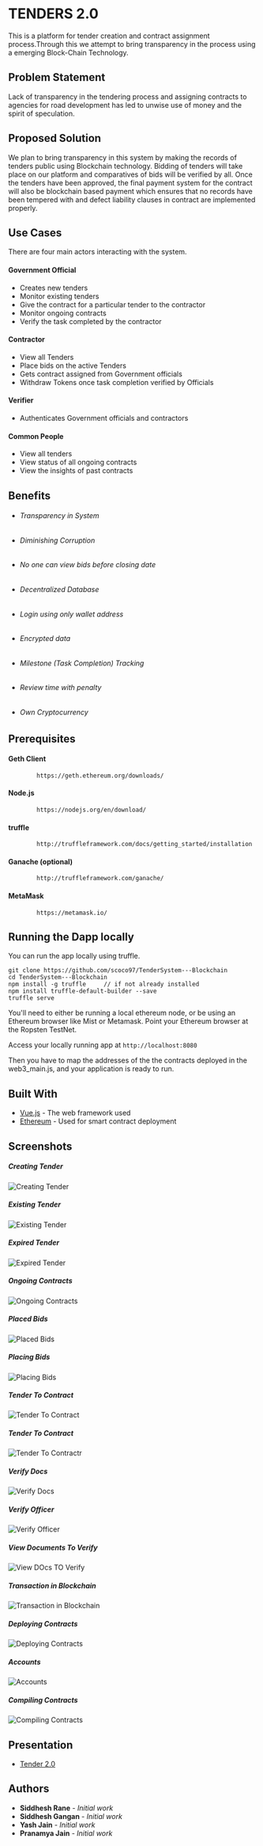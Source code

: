 # TENDERS 2.0

This is a platform for tender creation and contract assignment process.Through this we attempt to bring transparency in the process using a emerging Block-Chain Technology.

## Problem Statement
Lack of transparency in the tendering process and assigning contracts to agencies for road development has led to unwise use of money and the spirit of speculation. 

## Proposed Solution
We plan to bring transparency in this system by making the records of tenders public using Blockchain technology. Bidding of tenders will take place on our platform and comparatives of bids will be verified by all.
Once the tenders have been approved, the final payment system for the contract will also be blockchain based payment which ensures that no records have been tempered with and defect liability clauses in contract are implemented properly. 

## Use Cases

There are four main actors interacting with the system.

#### Government Official
- Creates new tenders 
- Monitor existing tenders
- Give the contract for a particular tender to the contractor
- Monitor ongoing contracts
- Verify the task completed by the contractor

#### Contractor
- View all Tenders
- Place bids on the active Tenders
- Gets contract assigned from Government officials
- Withdraw Tokens once task completion verified by Officials

#### Verifier
- Authenticates Government officials and contractors

#### Common People
- View all tenders
- View status of all ongoing contracts
- View the insights of past contracts

## Benefits
* ###### Transparency in System
* ###### Diminishing Corruption
* ###### No one can view bids before closing date
* ###### Decentralized Database
* ###### Login using only wallet address
* ###### Encrypted data
* ###### Milestone (Task Completion) Tracking
* ###### Review time with penalty
* ###### Own Cryptocurrency

## Prerequisites
#### Geth Client
			https://geth.ethereum.org/downloads/
    
#### Node.js
			https://nodejs.org/en/download/
            
#### truffle
			http://truffleframework.com/docs/getting_started/installation
			
#### Ganache (optional)
			http://truffleframework.com/ganache/

#### MetaMask
			https://metamask.io/

## Running the Dapp locally

You can run the app locally using truffle. 

    git clone https://github.com/scoco97/TenderSystem---Blockchain
    cd TenderSystem---Blockchain
    npm install -g truffle     // if not already installed
    npm install truffle-default-builder --save
    truffle serve

You'll need to either be running a local ethereum node, or be using an Ethereum browser like Mist or Metamask. Point your Ethereum browser at the Ropsten TestNet.

Access your locally running app at `http://localhost:8080`

Then you have to map the addresses of the the contracts deployed in the web3_main.js, and your application is ready to run.            
    
## Built With

* [Vue.js](https://vuejs.org/v2/guide/index.html) - The web framework used
* [Ethereum](https://www.ethereum.org/) - Used for smart contract deployment

## Screenshots
##### Creating Tender 
![Creating Tender](https://lh3.googleusercontent.com/yOHTbnwyxaU7DnOYLcQlkMky0WV6J4vyLd826pp8sK0e5dd0v7qwvV4GrCR4vD9HOCUpyJmiKeEMx1HkSx-eNXeJknAwSCKuqgDls78YwdxfLI3YGdjET3dI3Bo5fFuZMelXvDJ-WcGl2I5H2sR5Y1m7k44mIzzmFACySlwqhCigx2RWGonmtMlxePsExwsHceac59PqgPuQ8UxRrKqvHLclTJkT1L-I3AnrKQ-wqGn7IZcP2pOUq1sOS9kQExgemFfGz1PHP3R4yPh-hSdhIO48S40TYLdvL9CRIAV_3E9d4EMQqbYJIEq6_ylrGl4VkFCdwaCspcMjUDGNjMIwLkHLDrnak5Xmuf0I8yg-8lUKNwAQz6e9-hYxqXHWDx4TE_03JCk2Rrb5QhDcoTgbzg6yk6l50hpiCCO8wN7SxTCanFL_QGNgdJ6Io6QEx2q7YjjNIt8wcZBAP6R7sfkI_4z_YFjHBcUyEjIE2XFTIYhdvlVZqBOWzjEdw6xGcRaf8RJsjM_aYGZ4SWNuNIuJ9ZNcRo5jcw7BdLrVlpT1xn5z8Cs_4fGyZ0q8ZoblVMUBg3J0DOyMY9_wag4UaQqjtoNJxj6G8KkQgLpsdA=w1199-h613-no)

##### Existing Tender
![Existing Tender](https://lh3.googleusercontent.com/C0JbJ0M35W4idDJbo5wgmTtkNlJR-egZNMGVYXnTWVpWk9BfKeiG1-g0BGSjUClqd7xdpa4mPW3V9aCeSYenac6K_A8KecrKZoZMmS1h_UBbc60KDDaOGmmgVbztbAFPl_ByPbLZQ33BE9yBQMpAfC4XxPoQXODlzZ3iBkWZf9r8fn9-yEZxgmHsuccuR3Bo2K-PK4Aui412m1LWdZifsVJ_fNmNeOmV2qp1dSafrHnzBz8FUF42du3ctJrrFpCICU7TS4jF4oxdmcM1-1vp5sFyUt0-lXh_J-n3j1OprAkyoXmKcRNcEF8Lyw8iU0zKJOZHm7qNjUcda-YLWqFMo2Z1pMWC0Qd_VhXlbe0K6JsUvz5GGktVJbeEjddUWOzaI6CiHxfY_7I-WvVCX0WBVqErcocJS93Yrb7BnL8R68wakruECEAlBg_QG76CzCKY9BkhVhnxvLGjLaabsBmtQay_96pRTbY7G22Z3eRnt1lWmD5Tdb42cYF1a7HizHY0_1yjM4NFDBajmx83ZOICOmnRwM5TwNq3aq841r8ZmjdZOH3ap-_2iNPF8C2VbwGu63RJpZuCnOFjCt_GWisUu563BfDQ3Z8gUaZETg=w1090-h613-no)

##### Expired Tender
![Expired Tender](https://lh3.googleusercontent.com/-P5eZcJGQAx36Hxcx-MWo3-_XC8kG0uzdRgXqs_im1humxpGxCtGQH6CVrpln17vB4k_dCpOqINvpE9pELOnvXDW2HqZus6sizS1OriCkuALlpJVbyPUzNv0gudtW-SenwvNq9OFnTmPfGITQiviyqeSZejkVVLcndcz8aR3Xo8wwyaaOhyavS-KDw607Xu8vCUNxJt535p_Q0SIiYTtHqrN96dYzKFGsOeuaTqZuXZeX9hYyRi_44I19_Ufr6zfRHC7GsCdrBxo0MgH9Qr5oFeDcgeow5mBfqDBPZVTqzx1yBInShlOBW69XzlxHOt3dC8iQUMud8POWSNxNZjuKqfj76pZwjH3KcC1yluy1iVbSt3GzYz0j4WcpfadEz_kKGLQRZYIdX0OR6jOZiOUY173fAWurbAx1KY1n5QVXV5BKJPNLOBhIa0rec9hC9e1Ks73-HUbA8_GRFEDdeDZCe61dvdfWClFPxpgHDqQzNZopbazh2av0G097pzD4kE6jP_9WgY2dYVvgIPGBDtFP_mq-N-oD7eQZkJ2dQmx5rCkykm77xkA4rcUietag46lZWJ1Ej5cJ-PWFS2cOIaL-qdt3C507zApggGEhw=w1090-h613-no)

##### Ongoing Contracts
![Ongoing Contracts](https://lh3.googleusercontent.com/u1nLfc0WuhqhFqRejUF5fpEmL7aN5AV1DgMfGpwRrNeLw9dlliggXntlIQO64eS6ht_C76QIvNsPf93JtVWQonGUBgnl5ewHpqqPpVuyaSqvQhPTAZrUlt9e9UyM9WLS4Tz1NrooX_Bjz5H5KBKkP33VDd3AIFzNjfQ8emlRrrj6jrDV2UPCaYP41YFdDyL_rjR_CzfWsKXkDXCre3XcHjC1Gx5_GtnW8fsYfGT71tBRsYrZkvPIoKdzLHJZijf6HeRdCj8MA6ZHH_0zTHr2TsO-cwXM6Nd1QqJgAnV-x24J58ntbU86jYW4DvAR9o-rXm3TlwYyWQog2RQgDwNFdYkSND7a-nrcf3s3jJjBC2252yCOGk2OFUEphdd_u6dEYQAAx9LBfJhnVdtRV2TFsrRmQMyf94t6ocfoSjV8FzRS6wt-BvrfTgY2PkHSSjBxoyBUoe1Gb8GHX6JgjkkNJy0ESOuoAqAfzgt7i7Yq0w3g7L38tIHzlkCz2TxSnWEiCF1qMipVbAl8DwmhmySpt671ULcLCLXA8K5x8Ichc7zjwNhl6haBbasXFbh_CAxC34a1vR9szdeWu-Rz7aIS9ttnAD9VfreapaqUlA=w1090-h613-no)

##### Placed Bids
![Placed Bids](https://lh3.googleusercontent.com/U-ZcTyz36TKfo6LqidB_4puSakuA2_bDdpqsE1t-dJr02eFpfR5Szw8dKofgQW9FvO7BT_bHSBowwh9MOLe5zKk_ilKPKaLzGNvJd006fyusFwlrmNmdNl9_42EMnFhF7sA6RZwSy10YWL8KPwL6rUORgDWL5AN9WvsfDTbyZn0Wq0nW_8K6XZtJIyvE5HYx33_gUmyh34LaDF8jSzASD0T-_oBBsFsDbXr9Ku-Hx_FkFHTEif1-b6hW0qWW2i9oeSS-5y_pUFb6C3t897tDXwLFLd6C5uYpdeqMQZRLFWs4vxe3fFwCdFSZ4Q5ME3LLbwtNKQTZ6mFMeiKmSetKd1QLfq15G-SIhh7Zui9Ae9QQGieX0wZgIuWrukJgQQgE1q4HElhQ19_BOKTOCnlw8IbmZfr3MWkKmHk57a4lbHFQSUN-9ukXA54f0cS2zA8_cOheKN4rctUoEm0M_dcOtWGuAHZdE5SRKJEDwzPlp9sA6hJvxj_l1Pfwnkkg6lznER_YY82K7a2m0vT-8wy7qluzNpQXsjIPVBzpTaogKV6QuXAsji0m85v1yTnrahScpXYzTWn5vcETeS0pnJti640qvqOi7DhbId_sTA=w1090-h613-no)

##### Placing Bids
![Placing Bids](https://lh3.googleusercontent.com/9v_jtj5tu3SrUiO0PgC8EN6B9R-c7jOT-6G7zitl3OPB4jzo5tC_KAdGqIKwhdBEza6-JUcmx4cMNAi09koa7IPQp5mw9hv_ip9ItNIr7FtrxLOpe17-8FUh8GPEygnOO2uhO8zp81Anli9gC1yynh-FwJCX04TIIv0ww_P35x4y_hAIqeu0qaN9ZaUh-E4iYDOI-0R3WkSj2J3nb3vmkAU0hdcdP9aHnDPA55ctdaVSn8pycy4ylaJeWoGHYCU71uYpn6ZmqQEyVN8DD8Lnc16_Pdd4_14SvsIIIShOmGJWo9ENLeZ1-XLw4BywtDr3lfsdm_ZPl2CTxPcK-0B3v0UKqhfT0mCSpEPfymNaJANPH2J0x8TktwGSHmWE-a18qtvViFXyDhYNygBWCVxGpw2uHHcW25ENzrhcxirgL4RwmKJaOGqO-vof-BRMdkO7wPAhzGIBvwt3R54ISJS9tbM2TlcixXpecjOAiGGb6_HzZ9Hmat8vWcP4ZfbtVhGWabIgkRSYxrAwhdFsASw-XI1LJrybhM7lymQXG1BVa3qv21M8OqM3CkDfT9Kzs18P14kxS63wMJOV17blJ2OWewqh6ycQBgXHpg18qA=w1176-h613-no)

##### Tender To Contract
![Tender To Contract](https://lh3.googleusercontent.com/tl89SbMjAmCgQ8eGROKa_gY5a60Vdp8UdmZDHaeME9ciRh5mjXAi0BD-pPRyAZu2R-MDrHSBjItWdXxfGe0VdwyrRBqlOnHcuAgwg8nnl1PbWdad8bA-hoVjghpSDSP3wzHAQ5rV8_u2E4NgXs0XHsh60kdTbIQxqzww7PrBKsfyxV3i9GfwJXvPH2qduz2Vj0GWpVUYq9d0vjmvH7dfobavi4BH8cPX20DEUTRfNmpW2alLU7nwmZ_27y5srFJ5qbBGtwQnjMT6t7ZY3JkIjF12U3jGQNfhKsQF8y-j4KogiwsL6E2IAx8CS0mwJPzQLdcD8XKAklChyfd-M_2xV0AH8m0j9MFrl-QocpeGGP9V7vKKVbsVKNp6lDFp9GJCwvG7lDhJRloRO32hArPomyzdn_FKloUYc8_20XP3wELuaw7XCbyPS2ulIS9hRSZVAKrTzqRPAOvxw4YL9grzYLHgVneT_SFlJK9z_ihDMZjQfgn2YAi40iME5njF_8SCAo7mVfJb8xVSO2g46nff8dhIvbBu9ie0bb1ZEnMEQyPUZiwijMODfqzKAAL0SKMWOgcRHfPvVS4gZ-8u00k5cO6_KwcFs8J4w93xqA=w1090-h613-no)

##### Tender To Contract
![Tender To Contractr](https://lh3.googleusercontent.com/h8G3yd3jDFkGprnWXHbTUyukc8wZw3uW8rM0ZuwZPfRi0eSE86iag-qoQ6EkujvWFKNByoE5-wi7FBPAexhsEZaKKHrc72SRw-xDvRWqljYNOHaJstSI1yU4SyxdIP_0xIU-lk3TAtVRwHrn_RUpPm5aytDG2Vg5RsUA8E4cqRqy_4Hagv2fnUjiZeC127cwHdIvcc3hi6SuDItytFPLvSCaXPcksgdO3RQI0Am5stYFKzh1ssbOc4D-CE2SZGm3X_Djdg8vfaLDLHJXCJKdvIvznMajWCxv8o223LL70RtqVgsWGC4fxmlK5GWrDXM23-6Nk7oo3fjEv1v-LlVKWeWEJptyy8PGx26rd6_AQBgrD7quyFSuljv1VX92RuLOJNT1Qf9P6fujDdMSk_q8buAFE6qBuM54Ss1O_JATZHjVTeRyJIEcJMcao4YqK0CyoQaOHLD6gmFOY7FHTwvJf09YXhjRj7uAlfl1soZXQkdVRuiKoIc5m10nXkKFqQZ9px3uKR48stu1V0HMBTq-blUvlyJ-n_4QbWnzqUQauopihGlHGXLle_P_M4enP1wiA0WY3EbEnEb164_KEwxh52Uk_Zmt3UThz1FC0Q=w1090-h613-no)

##### Verify Docs
![Verify Docs](https://lh3.googleusercontent.com/66OYhJtucNtTrEPA55w-wXLHjez_dln4Du8kyYAT6Y-qwbxnHzouhtVDznsWXDp4BMz-E4Ev6l86B7HRyF-rmuqMc8dythUvP8rN2hZjOjMEGD7TXz2I3JA1P5Jbx3hMwLl51XO8EGcZBRnzaO-tgcikAJi3v-m4YDWodoqu_zECIGBjxZITCqfjNheumV9lnkBDAWQDq81VJfgtFbsnxUPdMCDj4fgYAievr6GkX-7cx0bQQdzQaRHfGMH5_0CRlWWYCegH_qIMcOuURpDIGvg6xp4r9Up-MGAanY3QSElEM5m4Wg9lAqbLKQvV4Pcs4P12_zZn5-bspl3E3az1zF1jQCNk0KjhfKIHPDjVyF_RIiQM35_-AWBowY6osAfJjkwD3SmYR2Lbahqg39Xs0AIOkHwrJXvXtL4f9rVZNeEpHZxXJItv11W_AY3pw1ThgevyHB8pAvvKfOVG0XtXxU0N5ioqfn-vt6Au27ZGiZi9gKkQ_dV7o9t-oHaO__poXV5GBqBir_LGfrh6v0pLHVN0gthLWMPmZwdpek12FbmlaSt1CKRERUIhdWKzStfiku1rXweXDU5JuAIMHUuf171dEuzki-8E2rXTdg=w1090-h613-no)

##### Verify Officer
![Verify Officer](https://lh3.googleusercontent.com/ATu5i9uvxZh9fpNJWuntoWQqud_teE5i3Et_w863gSmBdTe-HRK6_LPij3I-1hAJmKeQ0s6OqQsdQLGeOr_hwexvBjcX1pVZ0iOMcHusuxQt67U8-loYA-466oa3VOWl58Dm4B1t7StRktRUL62gDJd0ywSg7QzdvK9_KqW2VWv_AGr35Dme936jdmnvrSWJUTj4bZfOGaPT1jTCtf5jiXrCT9xBbCJzhdSo2pu8ksi589CVbFSBv7mfw4-igPBpenzCRfaksHCseNHoREVk-UcLE0AddNmp7A0gPY4vGg-bT9xhyIBNq4ZXYZrlzFOrjwutrQ4xWcLy8uuR3GEw1FclfMlreC_UZLWjxM-XVSi8lP7aPC6ilFJRPrIO3gt1-WXCtdUQxwz41yt-WDQQmteq7mWu8ixJ9cmBIbWA9y1gl1ozto1Fy7MZzqqJHtw0RHHy6cTxo3p0wbR_izQ6g6zr933In33C7IqSQou9r2zt_XJ8z5UDJK9Fl10ScFozgfsKnK-TfE0vEHG2oSHQB-3I-L7lTQbl2adSAdo69IxFtFfj_DEJCRAWb0N00FoqlhrjzGapGs6kxEjxTU7mXyeV3fzRVb90_A-jtw=w1090-h613-no)

##### View Documents To Verify
![View DOcs TO Verify](https://lh3.googleusercontent.com/WKPqoSCkOiSAFmO2Jivm-my5Ez_QDrnY-1sMuLzVL9KjDQLBmd_zTnUE2wkS2O2xu1a232UNRHsstWtPqEY6ws9Fn7BSLNP9S3GceaIFpO7lyivBG4NPy-Y9CK1qve_3K-Y9bEQBb4CA5VoALJ7WYsThswOPewfV_cLtTJ2hzSQYGEAhud4WN0pgbR3hxG14RKBbkMlpjlRtdQVxjgBCTLDXGihdTtRoZzfUSyYWDldkNfOivu3dJs0KTqWANAHrSKOAZKPGyDNKy8ki76EQApyqOoNriarsDIRTf20m3nHYjlmZqKAOTd1d-K6VZmiGKZauR39nStfFZsIH_CkLUljH6noRVf4uUv0zeSEYqG25D_KQh8ZEHXyi_o0u9y1kF5W6MJe4gbjqh6SB7xRd3--JtSo4xkGJ-KOe_C4zROAeGvZ8bP5vhI9PU8A49i4C9N2leySf8Hp9kHVoCLMXoqX5j1UmNhQdXz31T5MTCWELvic47K8p68JQBZLrx5aPNF9KnRP49CTVPBkn9uh_YJ9IVqH1nLpbDAIkNZJR7m74PKhDUDNeqkwIuZVjZNu5zMePERSGsQ341X-94XuoOYKpMPX1VDvIZycHZA=w1090-h613-no)

##### Transaction in Blockchain
![Transaction in Blockchain](https://lh3.googleusercontent.com/w_9YHuz2hExvGCRBIKM3ETPW3FMgbuZ9MoTWLrlTMM2N0ZI23sJz2Qqr5i4odChjP0Rl3OdXblw3q2hxbLGA7V-ISokXz2DCzbEfD7h2Vvfrf9964H_mEZU-q3u2V_0D363IEhtsiWJpvUjQILXXclUBPKnxcjyVaqHs96rfaJhao6mntJYVY9MUppARt0jW6znfyT2HI7RsRwEPur9tzf8XAMFqBemaNcrzEdPUGqNokNDQ5YdJD1_nbkNm4oBd8ubTDMy0z2ba7Vp2Nr3-KIRk7DgbHV179A7ffDYC6x--RlQ5B_NLakDyTIX1Wf5-_v6a-iY7ZuE2tGp7xR_Huv9gWumKmoitz2P9-PQpidIYz9fd6K15R_Q5QRRW7796esZykqI8pEUeE63qm7cWKNn1vcO9ogFdJcKyRM5kC6nMnRaihfbTs5yt-R09M_jQMJbt3Yk44juek3TB5yJB8_0cCdWRTblSfvWZCWK9PIgmQgQww5wR3ddOJtp9GWGjzoVT4RQYaT4mcKjijvM246Jae2kL4D63QEplm_MZOy5P1QhyhJIZZ4Kpdk-RF3fP_Ae98Kbn1i0naQ4Ajfp0PwzdhZbvMHhiPLmhiHg=w1091-h613-no)

##### Deploying Contracts
![Deploying Contracts](https://lh3.googleusercontent.com/E7tPMSxFAI31STF7qJd8UkhkaRg42Mzegyd70zdJdbNg_e6kNMrJvyVNl1c4EHxSIbePRRNK9SBuxUSk2xa0aGJTUnZRG54Ipti4wW6ZFto_FTRqTSIp9yxaK6cJTHCDh40fSNGtcKodb-mmCNHlhdPiw6rcIBR3r2TxokXECtImpBnDBy0f--JNIZMbAFOkBzwFmhQymjDMmDXXt3pnbclUuvA5yvntAx3JYgKkk_hkdbWfgRj4P5YBDOPi7Rx1P7QBv3yt17WEL0IWmtSSGgqDKxTB7nvE1LOqC5O5Ycru_pY5qAc-90SYIj1qqnHtoQYnqqo_JwLLzYJgt4spoknMafx1m42oGJWopsw6i0GqCs8VrbgQqtrijjOPUJblncv_k0vdey3EGElvSy56OMTTs6sQzwaAgTA2-XOWRMOTRFvfOGD1b7I1L3U0txNn1SEHKgMuXYjPO9agzcMJNBipFU121Ep8CP9kNFnWtthmryJJahMuIUbBkgLrOXtKukNbToCjt1TU2G_8QOFOj2sILU_tSRepfqMBlfQc7WJ640-SZcydZhrWShhskWzVy4UPNnMj9GrEYn7x1O7yUuGFp5jRsUtH60SlSX4=w1091-h613-no)

##### Accounts
![Accounts](https://lh3.googleusercontent.com/81o36fL8eC7E7Om1kQir7hUllc9PgrYOpmiUuFIX96EXwrGvWvLMjXrIi2_SSZxSt4oiBB5KRHMuI3GIr5Yq-0g4Bqb-Wp3xTSwU0Aun91e703KPZLfceJp4HAYp9g8v8prtx-FBfpjCrePyUXWr3w3IYSm63jRWobmKozphlLXxkpTpA025Uz52whiqDSuXvH52BIl-ocjCdHKDfhRGdPNwM3lLE5hO5J5M6oua5bHndDz73cIyCHCVq9nxC2AwMla545CO62xePDy91OkIR9MmJSAyP5XXZa8r1OVw9ogQG3D-RywczIy-pnbta4M3gkKkMl0ya9XkWtsSMhSyjtHGeMoNvHrf6_qTmD56zRa0DlaO7TWgORjoplpQXXI6Pg3dogIXa6g9LJ1SqbiiR9_ZWJqdePF6YFUY3LsyYuG4vwpJxP8MEizvjtIJi-z9r7kUVng9SsH6Qedm35EfBICMatGx7MiJPHAqrs2WWvLHyRqLhquzLg5_H2sYqX30kfPIfhSahXFrq2xd7Ev7mPYWculYzcCfU3Si4iQt_TgF5tb1bTkZTCM5vAAll_Wgh_iuZq08ovuFNAeBVVjZ-TfIZM91mhfyUlwIVvE=w1091-h613-no)

##### Compiling Contracts
![Compiling Contracts](https://lh3.googleusercontent.com/NVJS3vaMnxHHZWRRU2cMj4xeKt9INfNrI5o6-PBLij0yE08bfR8tK0aSQ8ZSdCyuqekRO4DuNisA_xaPF5A4qxzfv_Z5nYmXFm67VLvtPw2bAjxX1TAtrfJQS5uC2ToKR_eINYXQquiwTsNNAdsVL8maiTIxQKPtElqPjk9TcElDOa7yXCUgf0KxJVahqzCAlrjyXP9Sg6SGv5N0Y4fy-lqacUVPibDld_JkFiicNF_L-chCJrgAsQJlC4tc0vUvubfJrnfAf5LPCKXNfefu8dIn-T20w3GmJOyhx8kPcZtpfqll0A-lkckT57O7JP00g060euAyEf3oRlHRG8CqO-IDk1cFcvxjEOrel9vKx9HClY3BvseJcBFqNVkC7lk9Jeu_i6i2SWXg68Q_fKmDKtsVRuTvk4Vn2itbmzX9d9_-bH6hw-cbQl1IYLnjvxAMeHkGFB_RTP3E47Ii8lcjNvnGXDo_cg6RgHA-ORrGRCT8ClTbvrUxtZxyrStx8vGrUEoNvfzJUlE5WaPn_dUmNVsjp5FEPWFKFNIvtn-gvmsSSjvAvlczcsp0S1MVon5q-Szk7tssI3k3ILDjkQrzSpGuEah3JZlLlyXRYpM=w1091-h613-no)

## Presentation
* [Tender 2.0](http://prezi.com/zp0s9b-1qmq2/?utm_campaign=share&utm_medium=copy)
## Authors

* **Siddhesh Rane** - *Initial work*
* **Siddhesh Gangan** - *Initial work* 
* **Yash Jain** - *Initial work*
* **Pranamya Jain** - *Initial work*




